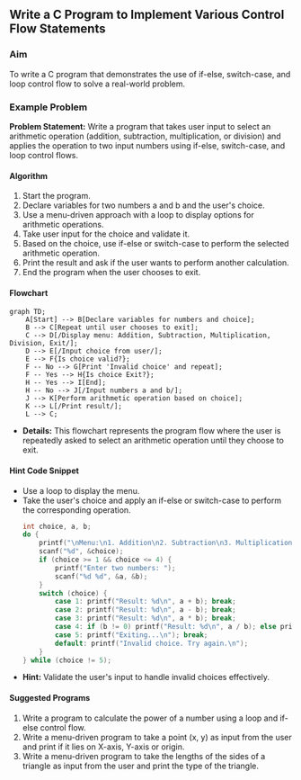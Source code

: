 ## Write a C Program to Implement Various Control Flow Statements

### Aim
To write a C program that demonstrates the use of if-else, switch-case, and loop control flow to solve a real-world problem.

### Example Problem
**Problem Statement:** Write a program that takes user input to select an arithmetic operation (addition, subtraction, multiplication, or division) and applies the operation to two input numbers using if-else, switch-case, and loop control flows.

#### Algorithm
1. Start the program.
2. Declare variables for two numbers a and b and the user's choice.
3. Use a menu-driven approach with a loop to display options for arithmetic operations.
4. Take user input for the choice and validate it.
5. Based on the choice, use if-else or switch-case to perform the selected arithmetic operation.
6. Print the result and ask if the user wants to perform another calculation.
7. End the program when the user chooses to exit.

#### Flowchart
```mermaid
graph TD;
    A[Start] --> B[Declare variables for numbers and choice];
    B --> C[Repeat until user chooses to exit];
    C --> D[/Display menu: Addition, Subtraction, Multiplication, Division, Exit/];
    D --> E[/Input choice from user/];
    E --> F{Is choice valid?};
    F -- No --> G[Print 'Invalid choice' and repeat];
    F -- Yes --> H{Is choice Exit?};
    H -- Yes --> I[End];
    H -- No --> J[/Input numbers a and b/];
    J --> K[Perform arithmetic operation based on choice];
    K --> L[/Print result/];
    L --> C;
```
- **Details:** This flowchart represents the program flow where the user is repeatedly asked to select an arithmetic operation until they choose to exit.

#### Hint Code Snippet
- Use a loop to display the menu.
- Take the user's choice and apply an if-else or switch-case to perform the corresponding operation.
  ```c
  int choice, a, b;
  do {
      printf("\nMenu:\n1. Addition\n2. Subtraction\n3. Multiplication\n4. Division\n5. Exit\nEnter your choice: ");
      scanf("%d", &choice);
      if (choice >= 1 && choice <= 4) {
          printf("Enter two numbers: ");
          scanf("%d %d", &a, &b);
      }
      switch (choice) {
          case 1: printf("Result: %d\n", a + b); break;
          case 2: printf("Result: %d\n", a - b); break;
          case 3: printf("Result: %d\n", a * b); break;
          case 4: if (b != 0) printf("Result: %d\n", a / b); else printf("Division by zero error\n"); break;
          case 5: printf("Exiting...\n"); break;
          default: printf("Invalid choice. Try again.\n");
      }
  } while (choice != 5);
  ```
- **Hint:** Validate the user's input to handle invalid choices effectively.

#### Suggested Programs
1. Write a program to calculate the power of a number using a loop and if-else control flow.
2. Write a menu-driven program to take a point (x, y) as input from the user and print if it lies on X-axis, Y-axis or origin.
3. Write a menu-driven program to take the lengths of the sides of a triangle as input from the user and print the type of the triangle.



<!--stackedit_data:
eyJoaXN0b3J5IjpbLTc4MTg4OTQ5NSw5NTkxODkwNzNdfQ==
-->
